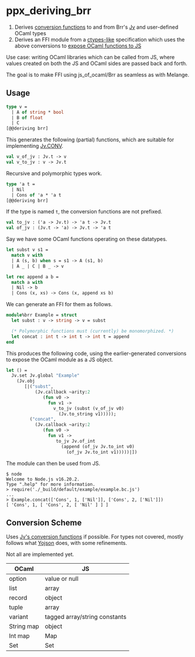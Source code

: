 
# ppx_deriving_brr

1. Derives [conversion functions](https://erratique.ch/software/brr/doc/ffi_cookbook.html#iface_class) to and from Brr's [Jv](https://erratique.ch/software/brr/doc/Jv/index.html) and user-defined OCaml types
2. Derives an FFI module from a [ctypes-like](https://github.com/dbuenzli/brr/issues/16) specification which uses the above conversions to [expose OCaml functions to JS](https://erratique.ch/software/brr/doc/ffi_cookbook.html#export)

Use case: writing OCaml libraries which can be called from JS, where values created on both the JS and OCaml sides are passed back and forth.

The goal is to make FFI using js_of_ocaml/Brr as seamless as with Melange.

## Usage

```ocaml
type v =
  | A of string * bool
  | B of float
  | C
[@@deriving brr]
```

This generates the following (partial) functions, which are suitable for implementing [Jv.CONV](https://erratique.ch/software/brr/doc/Jv/module-type-CONV/index.html).

```ocaml
val v_of_jv : Jv.t -> v
val v_to_jv : v -> Jv.t
```

Recursive and polymorphic types work.

```ocaml
type 'a t =
  | Nil
  | Cons of 'a * 'a t
[@@deriving brr]
```

If the type is named `t`, the conversion functions are not prefixed.

```ocaml
val to_jv : ('a -> Jv.t) -> 'a t -> Jv.t
val of_jv : (Jv.t -> 'a) -> Jv.t -> 'a t
```

Say we have some OCaml functions operating on these datatypes.

```ocaml
let subst v s1 =
  match v with
  | A (s, b) when s = s1 -> A (s1, b)
  | A _ | C | B _ -> v

let rec append a b =
  match a with
  | Nil -> b
  | Cons (x, xs) -> Cons (x, append xs b)
```

We can generate an FFI for them as follows.


```ocaml
module%brr Example = struct
  let subst : v -> string -> v = subst

  (* Polymorphic functions must (currently) be monomorphized. *)
  let concat : int t -> int t -> int t = append
end
```

This produces the following code, using the earlier-generated conversions to expose the OCaml module as a JS object.

```ocaml
let () =
  Jv.set Jv.global "Example"
    (Jv.obj
       [|("subst",
           (Jv.callback ~arity:2
              (fun v0 ->
                fun v1 ->
                  v_to_jv (subst (v_of_jv v0)
                    (Jv.to_string v1)))));
         ("concat",
           (Jv.callback ~arity:2
              (fun v0 ->
                fun v1 ->
                   to_jv Jv.of_int
                     (append (of_jv Jv.to_int v0)
                       (of_jv Jv.to_int v1)))))|])
```

The module can then be used from JS.

```
$ node
Welcome to Node.js v16.20.2.
Type ".help" for more information.
> require('./_build/default/example/example.bc.js')
...
> Example.concat(['Cons', 1, ['Nil']], ['Cons', 2, ['Nil']])
[ 'Cons', 1, [ 'Cons', 2, [ 'Nil' ] ] ]
```

## Conversion Scheme

Uses [Jv's conversion functions](https://erratique.ch/software/brr/doc/Jv/index.html) if possible.
For types not covered, mostly follows what [Yojson](https://ocaml-community.github.io/yojson/yojson/Yojson/Safe/index.html) does, with some refinements.

Not all are implemented yet.

| OCaml      | JS                            |
| ---------- | ----------------------------- |
| option     | value or null                 |
| list       | array                         |
| record     | object                        |
| tuple      | array                         |
| variant    | tagged array/string constants |
| String map | object                        |
| Int map    | Map                           |
| Set        | Set                           |
